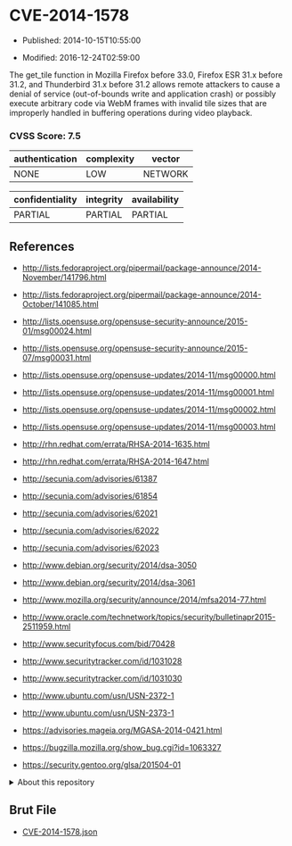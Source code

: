 # CVE-2014-1578

- Published: 2014-10-15T10:55:00

- Modified: 2016-12-24T02:59:00

The get_tile function in Mozilla Firefox before 33.0, Firefox ESR 31.x before 31.2, and Thunderbird 31.x before 31.2 allows remote attackers to cause a denial of service (out-of-bounds write and application crash) or possibly execute arbitrary code via WebM frames with invalid tile sizes that are improperly handled in buffering operations during video playback.

### CVSS Score: **7.5**

| authentication | complexity | vector |
| --- | --- | --- |
| NONE | LOW | NETWORK |

| confidentiality | integrity | availability |
| --- | --- | --- |
| PARTIAL | PARTIAL | PARTIAL |

## References

* http://lists.fedoraproject.org/pipermail/package-announce/2014-November/141796.html

* http://lists.fedoraproject.org/pipermail/package-announce/2014-October/141085.html

* http://lists.opensuse.org/opensuse-security-announce/2015-01/msg00024.html

* http://lists.opensuse.org/opensuse-security-announce/2015-07/msg00031.html

* http://lists.opensuse.org/opensuse-updates/2014-11/msg00000.html

* http://lists.opensuse.org/opensuse-updates/2014-11/msg00001.html

* http://lists.opensuse.org/opensuse-updates/2014-11/msg00002.html

* http://lists.opensuse.org/opensuse-updates/2014-11/msg00003.html

* http://rhn.redhat.com/errata/RHSA-2014-1635.html

* http://rhn.redhat.com/errata/RHSA-2014-1647.html

* http://secunia.com/advisories/61387

* http://secunia.com/advisories/61854

* http://secunia.com/advisories/62021

* http://secunia.com/advisories/62022

* http://secunia.com/advisories/62023

* http://www.debian.org/security/2014/dsa-3050

* http://www.debian.org/security/2014/dsa-3061

* http://www.mozilla.org/security/announce/2014/mfsa2014-77.html

* http://www.oracle.com/technetwork/topics/security/bulletinapr2015-2511959.html

* http://www.securityfocus.com/bid/70428

* http://www.securitytracker.com/id/1031028

* http://www.securitytracker.com/id/1031030

* http://www.ubuntu.com/usn/USN-2372-1

* http://www.ubuntu.com/usn/USN-2373-1

* https://advisories.mageia.org/MGASA-2014-0421.html

* https://bugzilla.mozilla.org/show_bug.cgi?id=1063327

* https://security.gentoo.org/glsa/201504-01

<details>
<summary>About this repository</summary> 

  This repository is part of the project [Live Hack CVE](https://github.com/Live-Hack-CVE). Main website can be found [www.live-hack.org](https://www.live-hack.org) 
  
  Made by [Sn0wAlice](https://github.com/Sn0wAlice) for the people that care about security and need to have a feed of the latest CVEs. Hope you enjoy it, don't forget to star the repo and follow me on [Twitter](https://twitter.com/Sn0wAlice) and [Github](https://github.com/Sn0wAlice). And that is my [personnal website](https://www.alice-snow.me/)

  - [Home Page](https://github.com/Live-Hack-CVE)
  - [Framework](https://github.com/Live-Hack-CVE/cve-framework)
  - [CVE database](https://github.com/Live-Hack-CVE/full_database)
  - [Changelog](https://github.com/Live-Hack-CVE/Changelog)
</details>

## Brut File

* [CVE-2014-1578.json](https://raw.githubusercontent.com/Live-Hack-CVE/full_database/main/cves/2014/CVE-2014-1578.json)

